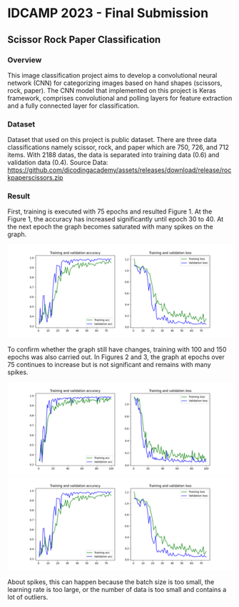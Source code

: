 # IDCAMP 2023 - Final Submission
## Scissor Rock Paper Classification
### Overview
This image classification project aims to develop a convolutional neural network (CNN) for categorizing images based on hand shapes (scissors, rock, paper). The CNN model that implemented on this project is Keras framework, comprises convolutional and polling layers for feature extraction and a fully connected layer for classification.

### Dataset
Dataset that used on this project is public dataset. There are three data classifications namely scissor, rock, and paper which are 750, 726, and 712 items. With 2188 datas, the data is separated into training data (0.6) and validation data (0.4).
Source Data: https://github.com/dicodingacademy/assets/releases/download/release/rockpaperscissors.zip

### Result
First, training is executed with 75 epochs and resulted Figure 1. At the Figure 1, the accuracy has increased significantly until epoch 30 to 40. At the next epoch the graph becomes saturated with many spikes on the graph. 

![Figure 1](/result/graph/M75E.png "Figure 1")

To confirm whether the graph still have changes, training with 100 and 150 epochs was also carried out. In Figures 2 and 3, the graph at epochs over 75 continues to increase but is not significant and remains with many spikes.

![Figure 2](/result/graph/M100E.png "Figure 2")
![Figure 3](/result/graph/M75E.png "Figure 3")

About spikes, this can happen because the batch size is too small, the learning rate is too large, or the number of data is too small and contains a lot of outliers.
